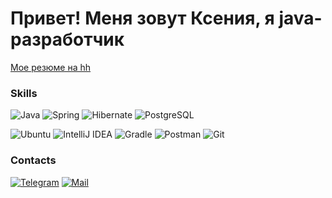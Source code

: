 Привет! Меня зовут Ксения, я java-разработчик
========================

[Мое резюме на hh](https://spb.hh.ru/resume/832284b9ff0bff85c30039ed1f58414e4c5730)

### Skills
![Java](https://img.shields.io/badge/Java-ea2d2f?style=for-the-badge)
![Spring](https://img.shields.io/badge/Spring-6cb23e?style=for-the-badge&logo=Spring&logoColor=white)
![Hibernate](https://img.shields.io/badge/Hibernate-bcae79?style=for-the-badge&logo=hibernate&logoColor=grey)
![PostgreSQL](https://img.shields.io/badge/PostgreSQL-336791?style=for-the-badge&logo=postgresql&logoColor=white)

![Ubuntu](https://img.shields.io/badge/Ubuntu-E95420?style=for-the-badge&logo=ubuntu&logoColor=white)
![IntelliJ IDEA](https://img.shields.io/badge/IntelliJIDEA-000000.svg?style=for-the-badge&logo=intellij-idea&logoColor=white)
![Gradle](https://img.shields.io/badge/Gradle-02303A?style=for-the-badge&logo=gradle&logoColor=white)
![Postman](https://img.shields.io/badge/Postman-FF6C37?style=for-the-badge&logo=postman&logoColor=white)
![Git](https://img.shields.io/badge/Git-f05033?style=for-the-badge&logo=git&logoColor=white)

### Contacts
[![Telegram](https://img.shields.io/badge/Telegram:@xushaha-2CA5E0?style=for-the-badge&logo=telegram&logoColor=white)](https://t.me/xushaha)
[![Mail](https://img.shields.io/badge/mail:kseniadomozhilova@gmail.com-%23316192?style=for-the-badge&logo=mail&logoColor=white)](mailto:kseniadomozhilova@gmail.com)
